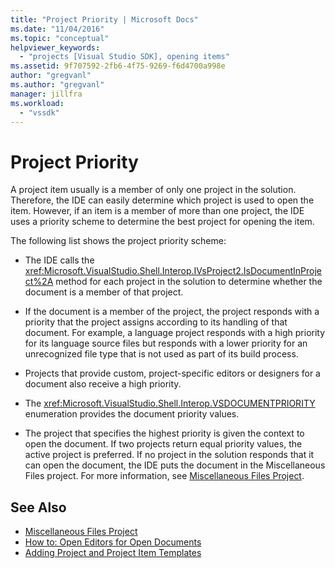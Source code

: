 ```yaml
---
title: "Project Priority | Microsoft Docs"
ms.date: "11/04/2016"
ms.topic: "conceptual"
helpviewer_keywords:
  - "projects [Visual Studio SDK], opening items"
ms.assetid: 9f707592-2fb6-4f75-9269-f6d4700a998e
author: "gregvanl"
ms.author: "gregvanl"
manager: jillfra
ms.workload:
  - "vssdk"
---
```

# Project Priority
A project item usually is a member of only one project in the solution. Therefore, the IDE can easily determine which project is used to open the item. However, if an item is a member of more than one project, the IDE uses a priority scheme to determine the best project for opening the item.

 The following list shows the project priority scheme:

- The IDE calls the <xref:Microsoft.VisualStudio.Shell.Interop.IVsProject2.IsDocumentInProject%2A> method for each project in the solution to determine whether the document is a member of that project.

- If the document is a member of the project, the project responds with a priority that the project assigns according to its handling of that document. For example, a language project responds with a high priority for its language source files but responds with a lower priority for an unrecognized file type that is not used as part of its build process.

- Projects that provide custom, project-specific editors or designers for a document also receive a high priority.

- The <xref:Microsoft.VisualStudio.Shell.Interop.VSDOCUMENTPRIORITY> enumeration provides the document priority values.

- The project that specifies the highest priority is given the context to open the document. If two projects return equal priority values, the active project is preferred. If no project in the solution responds that it can open the document, the IDE puts the document in the Miscellaneous Files project. For more information, see [Miscellaneous Files Project](../../extensibility/internals/miscellaneous-files-project.md).

## See Also
- [Miscellaneous Files Project](../../extensibility/internals/miscellaneous-files-project.md)
- [How to: Open Editors for Open Documents](../../extensibility/how-to-open-editors-for-open-documents.md)
- [Adding Project and Project Item Templates](../../extensibility/internals/adding-project-and-project-item-templates.md)